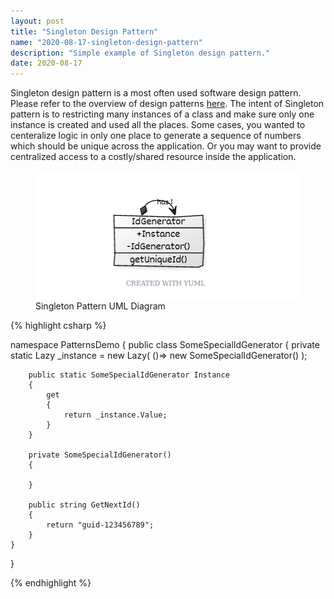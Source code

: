 ```yaml
---
layout: post
title: "Singleton Design Pattern"
name: "2020-08-17-singleton-design-pattern"
description: "Simple example of Singleton design pattern."
date: 2020-08-17
---
```


<p>Singleton design pattern is a most often used software design pattern. Please refer to the overview of design patterns <a href="http://vwtt.github.io/blog/design-patterns-overview" target="_blank">here</a>. The intent of Singleton pattern is to restricting many instances of a class and make sure only one instance is created and used all the places. Some cases, you wanted to centeralize logic in only one place to generate a sequence of numbers which should be unique across the application. Or you may want to provide centralized access to a costly/shared resource inside the application.</p>

<p>
    <figure>
      <img src="/images/SinglePattern.png" alt="Singleton Pattern UML Diagram" width="426px" height="205px" />
      <figcaption>Singleton Pattern UML Diagram</figcaption>
    </figure>    
</p>

{% highlight csharp %}

namespace PatternsDemo
{
    public class SomeSpecialIdGenerator
    {
        private static Lazy<SomeSpecialIdGenerator> _instance = new Lazy<SomeSpecialIdGenerator>(
            ()=> new SomeSpecialIdGenerator()
        );

        public static SomeSpecialIdGenerator Instance
        {
            get
            {
                return _instance.Value;
            }
        }

        private SomeSpecialIdGenerator()
        {

        }

        public string GetNextId()
        {
            return "guid-123456789";
        }
    }
}

{% endhighlight %}